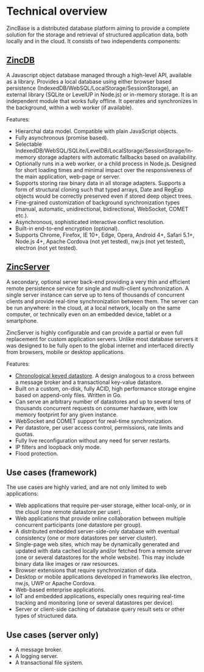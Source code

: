 # Technical overview

ZincBase is a distributed database platform aiming to provide a complete solution for the storage and retrieval of structured application data, both locally and in the cloud. It consists of two independents components:

## [ZincDB](https://github.com/zincbase/zincdb)

A Javascript object database managed through a high-level API, available as a library. Provides a local database using either browser based persistence (IndexedDB/WebSQL/LocalStorage/SessionStorage), an external library (SQLite or LevelUP in Node.js) or in-memory storage. It is an independent module that works fully offline. It operates and synchronizes in the background, within a web worker (if available).

Features:

* Hierarchal data model. Compatible with plain JavaScript objects.
* Fully asynchronous (promise based).
* Selectable IndexedDB/WebSQL/SQLite/LevelDB/LocalStorage/SessionStorage/In-memory storage adapters with automatic fallbacks based on availability.
* Optionally runs in a web worker, or a child process in Node.js. Designed for short loading times and minimal impact over the responsiveness of the main application, web-page or server.
* Supports storing raw binary data in all storage adapters. Supports a form of structural cloning such that typed arrays, Date and RegExp objects would be correctly preserved even if stored deep object trees.
* Fine-grained customization of background synchronization types (manual, automatic, unidirectional, bidirectional, WebSocket, COMET etc.).
* Asynchronous, sophisticated interactive conflict resolution.
* Built-in end-to-end encryption (optional).
* Supports Chrome, Firefox, IE 10+, Edge, Opera, Android 4+, Safari 5.1+, Node.js 4+, Apache Cordova (not yet tested), nw.js (not yet tested), electron (not yet tested).


## [ZincServer](https://github.com/zincbase/zincserver)

A secondary, optional server back-end providing a very thin and efficient remote persistence service for single and multi-client synchronization. A single server instance can serve up to tens of thousands of concurrent clients and provide real-time synchronization between them. The server can be run anywhere: in the cloud, at a local network, locally on the same computer, or technically even on an embedded device, tablet or a smartphone.

ZincServer is highly configurable and can provide a partial or even full replacement for custom application servers. Unlike most database servers it was designed to be fully open to the global internet and interfaced directly from browsers, mobile or desktop applications.

Features:

* [Chronological keyed datastore](https://github.com/zincbase/zincserver/blob/master/docs/Technical%20overview.md). A design analogous to a cross between a message broker and a transactional key-value datastore.
* Built on a custom, on-disk, fully ACID, high performance storage engine based on append-only files. Written in Go.
* Can serve an arbitrary number of datastores and up to several tens of thousands concurrent requests on consumer hardware, with low memory footprint for any given instance.
* WebSocket and COMET support for real-time synchronization.
* Per datastore, per user access control, permissions, rate limits and quotas.
* Fully live reconfiguration without any need for server restarts.
* IP filters and loopback only mode.
* Flood protection.

## Use cases (framework)

The use cases are highly varied, and are not only limited to web applications:

* Web applications that require per-user storage, either local-only, or in the cloud (one remote datastore per user).
* Web applications that provide online collaboration between multiple concurrent participants (one datastore per group).
* A distributed embedded server-side-only database with eventual consistency (one or more datastores per server cluster).
* Single-page web sites, which may be dynamically generated and updated with data cached locally and/or fetched from a remote server (one or several datastores for the whole website). This may include binary data like images or raw resources.
* Browser extensions that require synchronization of data.
* Desktop or mobile applications developed in frameworks like electron, nw.js, UWP or Apache Cordova.
* Web-based enterprise applications.
* IoT and embedded applications, especially ones requiring real-time tracking and monitoring (one or several datastores per device).
* Server or client-side caching of database query result sets or other types of structured data.

## Use cases (server only)

* A message broker.
* A logging server.
* A transactional file system.
